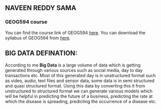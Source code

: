 ## NAVEEN REDDY SAMA

### GEOG594 course
You can find the course link of GEOG594 [here](https://sdsu.instructure.com/courses/113151).
You can download the syllabus of GEOG594 from [here](https://sdsu.instructure.com/courses/113151/files/6828979?module_item_id=2295631).

## BIG DATA DEFINATION:

According to me **Big Data** is a large volume of data which is getting generated through various sources such as social media, day to day transactions etc. Most of this generated day is in unstructured format such as video, audio, text files and sensor data, some data is in semi structured and quasi structured format. Using this data by converting this it from unstructured to structured format we can generate various models which will be helpful in predicting the future of a business, predicting the rate at which the disease is spreading, predicting the occurrence of a disease etc.